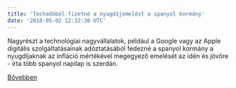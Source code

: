 ```yaml
---
title: 'Techadóból fizetné a nyugdíjemelést a spanyol kormány'
date: '2018-05-02 12:32:30 UTC'
---
```


Nagyrészt a technológiai nagyvállalatok, például a Google vagy az Apple digitális szolgáltatásainak adóztatásából fedezné a spanyol kormány a nyugdíjaknak az infláció mértékével megegyező emelését az idén és jövőre - írta több spanyol napilap is szerdán.


[Bővebben](https://ift.tt/2jmb4rm)
